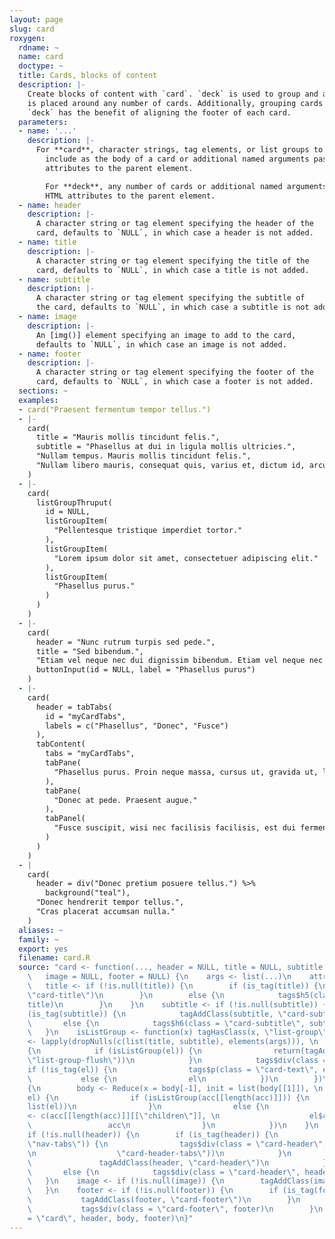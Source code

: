 ```yaml
---
layout: page
slug: card
roxygen:
  rdname: ~
  name: card
  doctype: ~
  title: Cards, blocks of content
  description: |-
    Create blocks of content with `card`. `deck` is used to group and add padding
    is placed around any number of cards. Additionally, grouping cards with
    `deck` has the benefit of aligning the footer of each card.
  parameters:
  - name: '...'
    description: |-
      For **card**, character strings, tag elements, or list groups to
        include as the body of a card or additional named arguments passed as HTML
        attributes to the parent element.

        For **deck**, any number of cards or additional named arguments passed as
        HTML attributes to the parent element.
  - name: header
    description: |-
      A character string or tag element specifying the header of the
      card, defaults to `NULL`, in which case a header is not added.
  - name: title
    description: |-
      A character string or tag element specifying the title of the
      card, defaults to `NULL`, in which case a title is not added.
  - name: subtitle
    description: |-
      A character string or tag element specifying the subtitle of
      the card, defaults to `NULL`, in which case a subtitle is not added.
  - name: image
    description: |-
      An [img()] element specifying an image to add to the card,
      defaults to `NULL`, in which case an image is not added.
  - name: footer
    description: |-
      A character string or tag element specifying the footer of the
      card, defaults to `NULL`, in which case a footer is not added.
  sections: ~
  examples:
  - card("Praesent fermentum tempor tellus.")
  - |-
    card(
      title = "Mauris mollis tincidunt felis.",
      subtitle = "Phasellus at dui in ligula mollis ultricies.",
      "Nullam tempus. Mauris mollis tincidunt felis.",
      "Nullam libero mauris, consequat quis, varius et, dictum id, arcu."
    )
  - |-
    card(
      listGroupThruput(
        id = NULL,
        listGroupItem(
          "Pellentesque tristique imperdiet tortor."
        ),
        listGroupItem(
          "Lorem ipsum dolor sit amet, consectetuer adipiscing elit."
        ),
        listGroupItem(
          "Phasellus purus."
        )
      )
    )
  - |-
    card(
      header = "Nunc rutrum turpis sed pede.",
      title = "Sed bibendum.",
      "Etiam vel neque nec dui dignissim bibendum. Etiam vel neque nec dui dignissim bibendum.",
      buttonInput(id = NULL, label = "Phasellus purus")
    )
  - |-
    card(
      header = tabTabs(
        id = "myCardTabs",
        labels = c("Phasellus", "Donec", "Fusce")
      ),
      tabContent(
        tabs = "myCardTabs",
        tabPane(
          "Phasellus purus. Proin neque massa, cursus ut, gravida ut, lobortis eget, lacus."
        ),
        tabPane(
          "Donec at pede. Praesent augue."
        ),
        tabPanel(
          "Fusce suscipit, wisi nec facilisis facilisis, est dui fermentum leo, quis tempor ligula erat quis odio."
        )
      )
    )
  - |
    card(
      header = div("Donec pretium posuere tellus.") %>%
        background("teal"),
      "Donec hendrerit tempor tellus.",
      "Cras placerat accumsan nulla."
    )
  aliases: ~
  family: ~
  export: yes
  filename: card.R
  source: "card <- function(..., header = NULL, title = NULL, subtitle = NULL, \n
    \   image = NULL, footer = NULL) {\n    args <- list(...)\n    attrs <- attribs(args)\n
    \   title <- if (!is.null(title)) {\n        if (is_tag(title)) {\n            tagAddClass(title,
    \"card-title\")\n        }\n        else {\n            tags$h5(class = \"card-title\",
    title)\n        }\n    }\n    subtitle <- if (!is.null(subtitle)) {\n        if
    (is_tag(subtitle)) {\n            tagAddClass(subtitle, \"card-subtitle\")\n        }\n
    \       else {\n            tags$h6(class = \"card-subtitle\", subtitle)\n        }\n
    \   }\n    isListGroup <- function(x) tagHasClass(x, \"list-group\")\n    body
    <- lapply(dropNulls(c(list(title, subtitle), elements(args))), \n        function(el)
    {\n            if (isListGroup(el)) {\n                return(tagAddClass(el,
    \"list-group-flush\"))\n            }\n            tags$div(class = \"card-body\",
    if (!is_tag(el)) {\n                tags$p(class = \"card-text\", el)\n            }\n
    \           else {\n                el\n            })\n        })\n    if (length(body))
    {\n        body <- Reduce(x = body[-1], init = list(body[[1]]), \n            function(acc,
    el) {\n                if (isListGroup(acc[[length(acc)]])) {\n                  c(acc,
    list(el))\n                }\n                else {\n                  acc[[length(acc)]][[\"children\"]]
    <- c(acc[[length(acc)]][[\"children\"]], \n                    el$children)\n
    \                 acc\n                }\n            })\n    }\n    header <-
    if (!is.null(header)) {\n        if (is_tag(header)) {\n            if (tagHasClass(header,
    \"nav-tabs\")) {\n                tags$div(class = \"card-header\", tagAddClass(header,
    \n                  \"card-header-tabs\"))\n            }\n            else {\n
    \               tagAddClass(header, \"card-header\")\n            }\n        }\n
    \       else {\n            tags$div(class = \"card-header\", header)\n        }\n
    \   }\n    image <- if (!is.null(image)) {\n        tagAddClass(image, \"card-img-top\")\n
    \   }\n    footer <- if (!is.null(footer)) {\n        if (is_tag(footer)) {\n
    \           tagAddClass(footer, \"card-footer\")\n        }\n        else {\n
    \           tags$div(class = \"card-footer\", footer)\n        }\n    }\n    tags$div(class
    = \"card\", header, body, footer)\n}"
---
```

